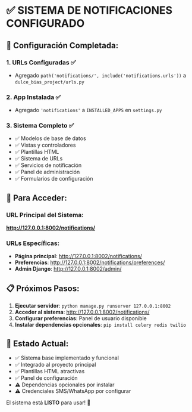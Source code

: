 # ✅ SISTEMA DE NOTIFICACIONES CONFIGURADO

## 🔧 Configuración Completada:

### 1. URLs Configuradas ✅
- Agregado `path('notifications/', include('notifications.urls'))` a `dulce_bias_project/urls.py`

### 2. App Instalada ✅  
- Agregado `'notifications'` a `INSTALLED_APPS` en `settings.py`

### 3. Sistema Completo ✅
- ✅ Modelos de base de datos
- ✅ Vistas y controladores
- ✅ Plantillas HTML
- ✅ Sistema de URLs
- ✅ Servicios de notificación
- ✅ Panel de administración
- ✅ Formularios de configuración

## 🚀 Para Acceder:

### URL Principal del Sistema:
**http://127.0.0.1:8002/notifications/**

### URLs Específicas:
- **Página principal**: http://127.0.0.1:8002/notifications/
- **Preferencias**: http://127.0.0.1:8002/notifications/preferences/
- **Admin Django**: http://127.0.0.1:8002/admin/

## 📋 Próximos Pasos:

1. **Ejecutar servidor**: `python manage.py runserver 127.0.0.1:8002`
2. **Acceder al sistema**: http://127.0.0.1:8002/notifications/
3. **Configurar preferencias**: Panel de usuario disponible
4. **Instalar dependencias opcionales**: `pip install celery redis twilio`

## 🎯 Estado Actual:

- ✅ Sistema base implementado y funcional
- ✅ Integrado al proyecto principal
- ✅ Plantillas HTML atractivas
- ✅ Panel de configuración
- ⚠️ Dependencias opcionales por instalar
- ⚠️ Credenciales SMS/WhatsApp por configurar

El sistema está **LISTO** para usar! 🎉
